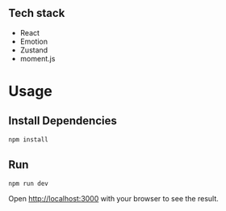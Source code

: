 ## Tech stack
- React
- Emotion
- Zustand
- moment.js

# Usage

## Install Dependencies

```bash
npm install
```

## Run

```bash
npm run dev
```

Open [http://localhost:3000](http://localhost:3000) with your browser to see the result.
